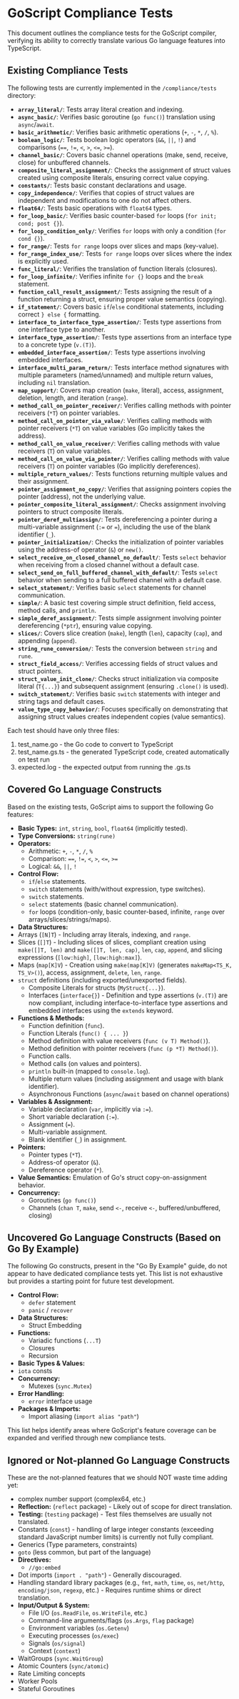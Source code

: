 # GoScript Compliance Tests

This document outlines the compliance tests for the GoScript compiler, verifying its ability to correctly translate various Go language features into TypeScript.

## Existing Compliance Tests

The following tests are currently implemented in the `/compliance/tests` directory:

*   **`array_literal/`**: Tests array literal creation and indexing.
*   **`async_basic/`**: Verifies basic goroutine (`go func()`) translation using `async`/`await`.
*   **`basic_arithmetic/`**: Verifies basic arithmetic operations (`+`, `-`, `*`, `/`, `%`).
*   **`boolean_logic/`**: Tests boolean logic operators (`&&`, `||`, `!`) and comparisons (`==`, `!=`, `<`, `>`, `<=`, `>=`).
*   **`channel_basic/`**: Covers basic channel operations (make, send, receive, close) for unbuffered channels.
*   **`composite_literal_assignment/`**: Checks the assignment of struct values created using composite literals, ensuring correct value copying.
*   **`constants/`**: Tests basic constant declarations and usage.
*   **`copy_independence/`**: Verifies that copies of struct values are independent and modifications to one do not affect others.
*   **`float64/`**: Tests basic operations with `float64` types.
*   **`for_loop_basic/`**: Verifies basic counter-based `for` loops (`for init; cond; post {}`).
*   **`for_loop_condition_only/`**: Verifies `for` loops with only a condition (`for cond {}`).
*   **`for_range/`**: Tests `for range` loops over slices and maps (key-value).
*   **`for_range_index_use/`**: Tests `for range` loops over slices where the index is explicitly used.
*   **`func_literal/`**: Verifies the translation of function literals (closures).
*   **`for_loop_infinite/`**: Verifies infinite `for {}` loops and the `break` statement.
*   **`function_call_result_assignment/`**: Tests assigning the result of a function returning a struct, ensuring proper value semantics (copying).
*   **`if_statement/`**: Covers basic `if`/`else` conditional statements, including correct `} else {` formatting.
*   **`interface_to_interface_type_assertion/`**: Tests type assertions from one interface type to another.
*   **`interface_type_assertion/`**: Tests type assertions from an interface type to a concrete type (`v.(T)`).
*   **`embedded_interface_assertion/`**: Tests type assertions involving embedded interfaces.
*   **`interface_multi_param_return/`**: Tests interface method signatures with multiple parameters (named/unnamed) and multiple return values, including `nil` translation.
*   **`map_support/`**: Covers map creation (`make`, literal), access, assignment, deletion, length, and iteration (`range`).
*   **`method_call_on_pointer_receiver/`**: Verifies calling methods with pointer receivers (`*T`) on pointer variables.
*   **`method_call_on_pointer_via_value/`**: Verifies calling methods with pointer receivers (`*T`) on value variables (Go implicitly takes the address).
*   **`method_call_on_value_receiver/`**: Verifies calling methods with value receivers (`T`) on value variables.
*   **`method_call_on_value_via_pointer/`**: Verifies calling methods with value receivers (`T`) on pointer variables (Go implicitly dereferences).
*   **`multiple_return_values/`**: Tests functions returning multiple values and their assignment.
*   **`pointer_assignment_no_copy/`**: Verifies that assigning pointers copies the pointer (address), not the underlying value.
*   **`pointer_composite_literal_assignment/`**: Checks assignment involving pointers to struct composite literals.
*   **`pointer_deref_multiassign/`**: Tests dereferencing a pointer during a multi-variable assignment (`:=` or `=`), including the use of the blank identifier (`_`).
*   **`pointer_initialization/`**: Checks the initialization of pointer variables using the address-of operator (`&`) or `new()`.
*   **`select_receive_on_closed_channel_no_default/`**: Tests `select` behavior when receiving from a closed channel without a default case.
*   **`select_send_on_full_buffered_channel_with_default/`**: Tests `select` behavior when sending to a full buffered channel with a default case.
*   **`select_statement/`**: Verifies basic `select` statements for channel communication.
*   **`simple/`**: A basic test covering simple struct definition, field access, method calls, and `println`.
*   **`simple_deref_assignment/`**: Tests simple assignment involving pointer dereferencing (`*ptr`), ensuring value copying.
*   **`slices/`**: Covers slice creation (`make`), length (`len`), capacity (`cap`), and appending (`append`).
*   **`string_rune_conversion/`**: Tests the conversion between `string` and `rune`.
*   **`struct_field_access/`**: Verifies accessing fields of struct values and struct pointers.
*   **`struct_value_init_clone/`**: Checks struct initialization via composite literal (`T{...}`) and subsequent assignment (ensuring `.clone()` is used).
*   **`switch_statement/`**: Verifies basic `switch` statements with integer and string tags and default cases.
*   **`value_type_copy_behavior/`**: Focuses specifically on demonstrating that assigning struct values creates independent copies (value semantics).

Each test should have only three files:

1. test_name.go - the Go code to convert to TypeScript
2. test_name.gs.ts - the generated TypeScript code, created automatically on test run
3. expected.log - the expected output from running the .gs.ts

## Covered Go Language Constructs

Based on the existing tests, GoScript aims to support the following Go features:

*   **Basic Types:** `int`, `string`, `bool`, `float64` (implicitly tested).
*   **Type Conversions:** `string(rune)`
*   **Operators:**
    *   Arithmetic: `+`, `-`, `*`, `/`, `%`
    *   Comparison: `==`, `!=`, `<`, `>`, `<=`, `>=`
    *   Logical: `&&`, `||`, `!`
*   **Control Flow:**
    *   `if`/`else` statements.
    *   `switch` statements (with/without expression, type switches).
    *   `switch` statements.
    *   `select` statements (basic channel communication).
    *   `for` loops (condition-only, basic counter-based, infinite, `range` over arrays/slices/strings/maps).
*   **Data Structures:**
*   Arrays (`[N]T`) - Including array literals, indexing, and `range`.
*   Slices (`[]T`) - Including slices of slices, compliant creation using `make([]T, len)` and `make([]T, len, cap)`, `len`, `cap`, `append`, and slicing expressions (`[low:high]`, `[low:high:max]`).
*   Maps (`map[K]V`) - Creation using `make(map[K]V)` (generates `makeMap<TS_K, TS_V>()`), access, assignment, `delete`, `len`, `range`.
*   `struct` definitions (including exported/unexported fields).
    *   Composite Literals for structs (`MyStruct{...}`).
    *   Interfaces (`interface{}`) - Definition and type assertions (`v.(T)`) are now compliant, including interface-to-interface type assertions and embedded interfaces using the `extends` keyword.
*   **Functions & Methods:**
    *   Function definition (`func`).
    *   Function Literals (`func() { ... }`)
    *   Method definition with value receivers (`func (v T) Method()`).
    *   Method definition with pointer receivers (`func (p *T) Method()`).
    *   Function calls.
    *   Method calls (on values and pointers).
    *   `println` built-in (mapped to `console.log`).
    *   Multiple return values (including assignment and usage with blank identifier).
    *   Asynchronous Functions (`async`/`await` based on channel operations)
*   **Variables & Assignment:**
    *   Variable declaration (`var`, implicitly via `:=`).
    *   Short variable declaration (`:=`).
    *   Assignment (`=`).
    *   Multi-variable assignment.
    *   Blank identifier (`_`) in assignment.
*   **Pointers:**
    *   Pointer types (`*T`).
    *   Address-of operator (`&`).
    *   Dereference operator (`*`).
*   **Value Semantics:** Emulation of Go's struct copy-on-assignment behavior.
*   **Concurrency:**
    *   Goroutines (`go func()`)
    *   Channels (`chan T`, `make`, send `<-`, receive `<-`, buffered/unbuffered, closing)

## Uncovered Go Language Constructs (Based on Go By Example)

The following Go constructs, present in the "Go By Example" guide, do not appear to have dedicated compliance tests yet. This list is not exhaustive but provides a starting point for future test development.

*   **Control Flow:**
    *   `defer` statement
    *   `panic` / `recover`
*   **Data Structures:**
    *   Struct Embedding
*   **Functions:**
    *   Variadic functions (`...T`)
    *   Closures
    *   Recursion
*   **Basic Types & Values:**
   *   `iota` consts
*   **Concurrency:**
    *   Mutexes (`sync.Mutex`)
*   **Error Handling:**
    *   `error` interface usage
*   **Packages & Imports:**
    *   Import aliasing (`import alias "path"`)

This list helps identify areas where GoScript's feature coverage can be expanded and verified through new compliance tests.

## Ignored or Not-planned Go Language Constructs

These are the not-planned features that we should NOT waste time adding yet:

* complex number support (complex64, etc.)
*   **Reflection:** (`reflect` package) - Likely out of scope for direct translation.
*   **Testing:** (`testing` package) - Test files themselves are usually not translated.
*   Constants (`const`) - handling of large integer constants (exceeding standard JavaScript number limits) is currently not fully compliant.
*   Generics (Type parameters, constraints)
*   `goto` (less common, but part of the language)
*   **Directives:**
    *   `//go:embed`
*   Dot imports (`import . "path"`) - Generally discouraged.
*   Handling standard library packages (e.g., `fmt`, `math`, `time`, `os`, `net/http`, `encoding/json`, `regexp`, etc.) - Requires runtime shims or direct translation.
*   **Input/Output & System:**
    *   File I/O (`os.ReadFile`, `os.WriteFile`, etc.)
    *   Command-line arguments/flags (`os.Args`, `flag` package)
    *   Environment variables (`os.Getenv`)
    *   Executing processes (`os/exec`)
    *   Signals (`os/signal`)
    *   Context (`context`)
*   WaitGroups (`sync.WaitGroup`)
*   Atomic Counters (`sync/atomic`)
*   Rate Limiting concepts
*   Worker Pools
*   Stateful Goroutines